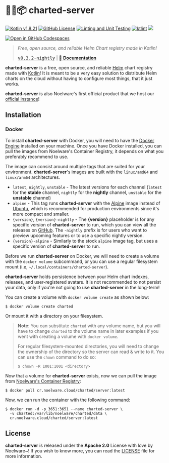 # 🐻‍❄️📦 charted-server

[![Kotlin v1.8.21](https://img.shields.io/badge/kotlin-1.8.21-blue.svg?logo=kotlin)](https://kotlinlang.org)
[![GitHub License](https://img.shields.io/badge/license-Apache%20License%202.0-blue.svg?style=flat)](http://www.apache.org/licenses/LICENSE-2.0)
[![Linting and Unit Testing](https://github.com/charted-dev/charted/actions/workflows/Linting.yaml/badge.svg?branch=main)](https://github.com/charted-dev/charted/actions/workflows/Linting.yaml)
[![ktlint](https://img.shields.io/badge/code%20style-%E2%9D%A4-FF4081.svg)](https://ktlint.github.io/)
![](https://img.shields.io/github/languages/code-size/charted-dev/charted)

[![Open in GitHub Codespaces](https://github.com/codespaces/badge.svg)](https://github.com/codespaces/new?hide_repo_select=true&ref=main&repo=469212491&machine=standardLinux32gb&devcontainer_path=.devcontainer%2Fdevcontainer.json&location=WestUs2)

> _Free, open source, and reliable Helm Chart registry made in Kotlin!_
>
> [<kbd>v0.3.2-nightly</kbd>](https://github.com/charted-dev/charted/releases/0.3.2-nightly) | [:scroll: **Documentation**](#)

**charted-server** is a free, open source, and reliable [Helm](https://helm.sh) chart registry made with [Kotlin](https://kotlinlang.org)! It
is meant to be a very easy solution to distribute Helm charts on the cloud without having to configure most things, that it just works.

**charted-server** is also Noelware's first official product that we host our [official instance](https://charts.noelware.org)!

## Installation

### Docker

To install **charted-server** with Docker, you will need to have the [Docker Engine](https://docker.com) installed on your machine.
Once you have Docker installed, you can pull the images from Noelware's Container Registry, it depends on what you preferably
recommend to use.

The image can consist around multiple tags that are suited for your environment. **charted-server**'s images are built with
the `linux/amd64` and `linux/arm64` architectures.

-   `latest`, `nightly`, `unstable` - The latest versions for each channel (`latest` for the **stable** channel, `nightly` for the **nightly** channel, `unstable` for the **unstable** channel)
-   `alpine` - This tag runs **charted-server** with the [Alpine](https://hub.docker.com/_/alpine) image instead of [Ubuntu](https://hub.docker.com/_/ubuntu), which is recommended for production environments since it's more compact and smaller.
-   `{version}`, `{version}-nightly` - The **{version}** placeholder is for any specific version of **charted-server** to run, which you can view all the releases on [GitHub](https://github.com/charted-dev/charted/releases). The `-nightly` prefix is for users who want to preview upcoming features or to use a specific nightly version.
-   `{version}-alpine` - Similarly to the stock `alpine` image tag, but uses a specific version of **charted-server** to run.

Before we run **charted-server** on Docker, we will need to create a volume with the `docker volume` subcommand, or you can
use a regular filesystem mount (i.e, `~/.local/containers/charted-server`).

**charted-server** holds persistence between your Helm chart indexes, releases, and user-registered avatars. It is not recommended to
not persist your data, only if you're not going to use **charted-server** in the long-term!

You can create a volume with `docker volume create` as shown below:

```shell
$ docker volume create charted
```

Or mount it with a directory on your filesystem.

> **Note**: You can substitute `charted` with any volume name, but you will have to change `charted` to the volume
> name in later examples if you went with creating a volume with `docker volume`.
>
> For regular filesystem-mounted directories, you will need to change the ownership of the directory so
> the server can read & write to it. You can use the `chown` command to do so:
>
> ```shell
> $ chown -R 1001:1001 <directory>
> ```

Now that a volume for **charted-server** exists, now we can pull the image from [Noelware's Container Registry](https://cr.noelware.cloud):

```shell
$ docker pull cr.noelware.cloud/charted/server:latest
```

Now, we can run the container with the following command:

```shell
$ docker run -d -p 3651:3651 --name charted-server \
  -v charted:/var/lib/noelware/charted/data \
  cr.noelware.cloud/charted/server:latest
```

## License

**charted-server** is released under the **Apache 2.0** License with love by Noelware~! If you wish to know more,
you can read the [LICENSE](./LICENSE) file for more information.
